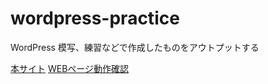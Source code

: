 # wordpress-practice
WordPress 模写、練習などで作成したものをアウトプットする

[本サイト](https://tmick.net)
[WEBページ動作確認](https://pf.tmick.net)

